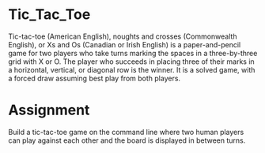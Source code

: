 # Tic_Tac_Toe

Tic-tac-toe (American English), noughts and crosses (Commonwealth English), or Xs and Os (Canadian or Irish English) is a paper-and-pencil game for two players who take turns marking the spaces in a three-by-three grid with X or O. The player who succeeds in placing three of their marks in a horizontal, vertical, or diagonal row is the winner. It is a solved game, with a forced draw assuming best play from both players.

# Assignment
Build a tic-tac-toe game on the command line where two human players can play against each other and the board is displayed in between turns.